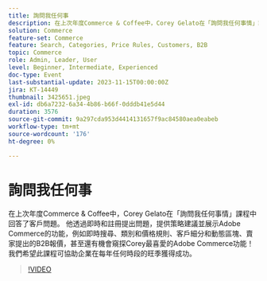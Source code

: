 ```yaml
---
title: 詢問我任何事
description: 在上次年度Commerce & Coffee中，Corey Gelato在「詢問我任何事情」課程中回答了客戶問題。 他透過即時和註冊提出問題，提供策略建議並展示Adobe Commerce的功能，例如即時搜尋、類別和價格規則、客戶細分和動態區塊、賣家提出的B2B報價，甚至還有機會窺探Corey最喜愛的Adobe Commerce功能！ 我們希望此課程可協助企業在每年任何時段的旺季獲得成功。
solution: Commerce
feature-set: Commerce
feature: Search, Categories, Price Rules, Customers, B2B
topic: Commerce
role: Admin, Leader, User
level: Beginner, Intermediate, Experienced
doc-type: Event
last-substantial-update: 2023-11-15T00:00:00Z
jira: KT-14449
thumbnail: 3425651.jpeg
exl-id: db6a7232-6a34-4b86-b66f-0dddb41e5d44
duration: 3576
source-git-commit: 9a297cda953d4414131657f9ac84580aea0eabeb
workflow-type: tm+mt
source-wordcount: '176'
ht-degree: 0%

---
```


# 詢問我任何事

在上次年度Commerce &amp; Coffee中，Corey Gelato在「詢問我任何事情」課程中回答了客戶問題。 他透過即時和註冊提出問題，提供策略建議並展示Adobe Commerce的功能，例如即時搜尋、類別和價格規則、客戶細分和動態區塊、賣家提出的B2B報價，甚至還有機會窺探Corey最喜愛的Adobe Commerce功能！ 我們希望此課程可協助企業在每年任何時段的旺季獲得成功。

>[!VIDEO](https://video.tv.adobe.com/v/3425651/?learn=on)
